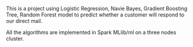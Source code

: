 This is a project using Logistic Regression, Navie Bayes, Gradient Boosting Tree, Random Forest model to predict whether a customer will respond to our direct mail.

All the algorithms are implemented in Spark MLlib/ml on a three nodes cluster. 
